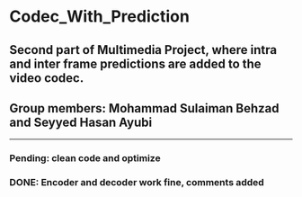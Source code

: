 # Codec_With_Prediction
## Second part of Multimedia Project, where intra and inter frame predictions are added to the video codec.
## Group members: Mohammad Sulaiman Behzad and Seyyed Hasan Ayubi
<hr>

### Pending: clean code and optimize
### DONE: Encoder and decoder work fine, comments added
